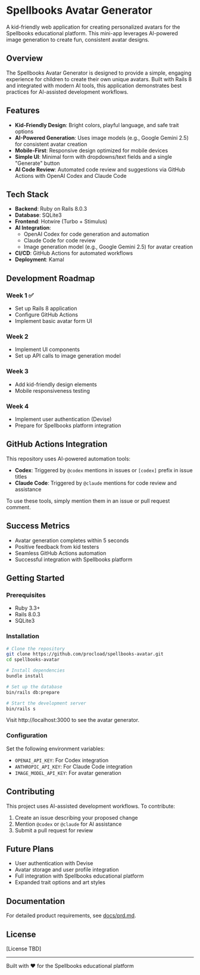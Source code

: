 # Spellbooks Avatar Generator

A kid-friendly web application for creating personalized avatars for the Spellbooks educational platform. This mini-app leverages AI-powered image generation to create fun, consistent avatar designs.

## Overview

The Spellbooks Avatar Generator is designed to provide a simple, engaging experience for children to create their own unique avatars. Built with Rails 8 and integrated with modern AI tools, this application demonstrates best practices for AI-assisted development workflows.

## Features

- **Kid-Friendly Design**: Bright colors, playful language, and safe trait options
- **AI-Powered Generation**: Uses image models (e.g., Google Gemini 2.5) for consistent avatar creation
- **Mobile-First**: Responsive design optimized for mobile devices
- **Simple UI**: Minimal form with dropdowns/text fields and a single "Generate" button
- **AI Code Review**: Automated code review and suggestions via GitHub Actions with OpenAI Codex and Claude Code

## Tech Stack

- **Backend**: Ruby on Rails 8.0.3
- **Database**: SQLite3
- **Frontend**: Hotwire (Turbo + Stimulus)
- **AI Integration**:
  - OpenAI Codex for code generation and automation
  - Claude Code for code review
  - Image generation model (e.g., Google Gemini 2.5) for avatar creation
- **CI/CD**: GitHub Actions for automated workflows
- **Deployment**: Kamal

## Development Roadmap

### Week 1 ✅
- Set up Rails 8 application
- Configure GitHub Actions
- Implement basic avatar form UI

### Week 2
- Implement UI components
- Set up API calls to image generation model

### Week 3
- Add kid-friendly design elements
- Mobile responsiveness testing

### Week 4
- Implement user authentication (Devise)
- Prepare for Spellbooks platform integration

## GitHub Actions Integration

This repository uses AI-powered automation tools:

- **Codex**: Triggered by `@codex` mentions in issues or `[codex]` prefix in issue titles
- **Claude Code**: Triggered by `@claude` mentions for code review and assistance

To use these tools, simply mention them in an issue or pull request comment.

## Success Metrics

- Avatar generation completes within 5 seconds
- Positive feedback from kid testers
- Seamless GitHub Actions automation
- Successful integration with Spellbooks platform

## Getting Started

### Prerequisites

- Ruby 3.3+
- Rails 8.0.3
- SQLite3

### Installation

```bash
# Clone the repository
git clone https://github.com/procload/spellbooks-avatar.git
cd spellbooks-avatar

# Install dependencies
bundle install

# Set up the database
bin/rails db:prepare

# Start the development server
bin/rails s
```

Visit http://localhost:3000 to see the avatar generator.

### Configuration

Set the following environment variables:

- `OPENAI_API_KEY`: For Codex integration
- `ANTHROPIC_API_KEY`: For Claude Code integration
- `IMAGE_MODEL_API_KEY`: For avatar generation

## Contributing

This project uses AI-assisted development workflows. To contribute:

1. Create an issue describing your proposed change
2. Mention `@codex` or `@claude` for AI assistance
3. Submit a pull request for review

## Future Plans

- User authentication with Devise
- Avatar storage and user profile integration
- Full integration with Spellbooks educational platform
- Expanded trait options and art styles

## Documentation

For detailed product requirements, see [docs/prd.md](docs/prd.md).

## License

[License TBD]

---

Built with ❤️ for the Spellbooks educational platform
